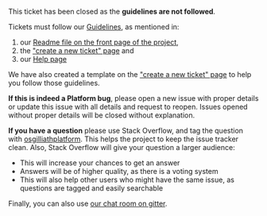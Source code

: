 This ticket has been closed as the **guidelines are not followed**.

Tickets must follow our [Guidelines](https://github.com/OsgiliathEnterprise/platform/blob/master/CONTRIBUTING.md), as mentioned in:

1.  our [Readme file on the front page of the project](https://github.com/OsgiliathEnterprise/platform/blob/master/README.md),
2.  the ["create a new ticket" page](https://github.com/OsgiliathEnterprise/platform/issues/new/choose) and
3.  our [Help page](https://osgiliathenterprise.github.io/platform/)

We have also created a template on the ["create a new ticket" page](https://github.com/OsgiliathEnterprise/platform/issues/new/choose) to help you follow those guidelines.

**If this is indeed a Platform bug**, please open a new issue with proper details or update this issue with all details and request to reopen.
Issues opened without proper details will be closed without explanation.

**If you have a question** please use Stack Overflow, and tag the question with [osgilliathplatform](http://stackoverflow.com/questions/tagged/osgilliathplatform). This helps the project to keep the issue tracker clean. Also, Stack Overflow will give your question a larger audience:

-   This will increase your chances to get an answer
-   Answers will be of higher quality, as there is a voting system
-   This will also help other users who might have the same issue, as questions are tagged and easily searchable

Finally, you can also use [our chat room on gitter](https://gitter.im/OsgiliathEnterprise/platform).